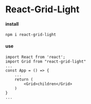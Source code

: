# React-Grid-Light
#### install
```
npm i react-grid-light
```
#### use
```
import React from 'react';
import Grid from "react-grid-light"
...
const App = () => {
    ...
    return (
        <Grid>children</Grid>
    )
}
...
```

